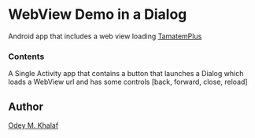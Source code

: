 # WebView Demo in a Dialog

Android app that includes a web view loading [TamatemPlus](https://tamatemplus.com)

### Contents

A Single Activity app that contains a button that launches a Dialog which loads a WebView url and has some controls [back, forward, close, reload]

## Author
[Odey M. Khalaf](https://github.com/OdeyFox)


